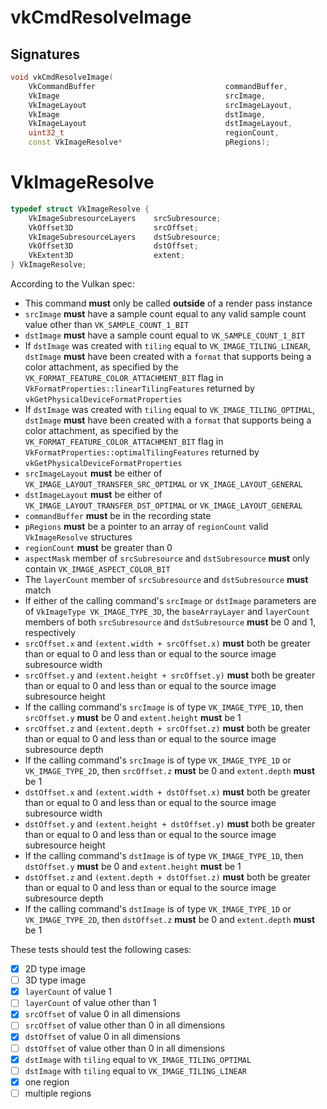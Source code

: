 # vkCmdResolveImage

## Signatures
```c++
void vkCmdResolveImage(
    VkCommandBuffer                             commandBuffer,
    VkImage                                     srcImage,
    VkImageLayout                               srcImageLayout,
    VkImage                                     dstImage,
    VkImageLayout                               dstImageLayout,
    uint32_t                                    regionCount,
    const VkImageResolve*                       pRegions);
```

# VkImageResolve
```c++
typedef struct VkImageResolve {
    VkImageSubresourceLayers    srcSubresource;
    VkOffset3D                  srcOffset;
    VkImageSubresourceLayers    dstSubresource;
    VkOffset3D                  dstOffset;
    VkExtent3D                  extent;
} VkImageResolve;
```

According to the Vulkan spec:
- This command **must** only be called **outside** of a render pass instance
- `srcImage` **must** have a sample count equal to any valid sample count value
  other than `VK_SAMPLE_COUNT_1_BIT`
- `dstImage` **must** have a sample count equal to `VK_SAMPLE_COUNT_1_BIT`
- If `dstImage` was created with `tiling` equal to `VK_IMAGE_TILING_LINEAR`,
  `dstImage` **must** have been created with a `format` that supports being a
  color attachment, as specified by the `VK_FORMAT_FEATURE_COLOR_ATTACHMENT_BIT`
  flag in `VkFormatProperties::linearTilingFeatures` returned by
  `vkGetPhysicalDeviceFormatProperties`
- If `dstImage` was created with `tiling` equal to `VK_IMAGE_TILING_OPTIMAL`,
  `dstImage` **must** have been created with a `format` that supports being a
  color attachment, as specified by the `VK_FORMAT_FEATURE_COLOR_ATTACHMENT_BIT`
  flag in `VkFormatProperties::optimalTilingFeatures` returned by
  `vkGetPhysicalDeviceFormatProperties`
- `srcImageLayout` **must** be either of `VK_IMAGE_LAYOUT_TRANSFER_SRC_OPTIMAL`
  or `VK_IMAGE_LAYOUT_GENERAL`
- `dstImageLayout` **must** be either of `VK_IMAGE_LAYOUT_TRANSFER_DST_OPTIMAL`
  or `VK_IMAGE_LAYOUT_GENERAL`
- `commandBuffer` **must** be in the recording state
- `pRegions` **must** be a pointer to an array of `regionCount` valid
  `VkImageResolve` structures
- `regionCount` **must** be greater than 0
- `aspectMask` member of `srcSubresource` and `dstSubresource` **must** only
  contain `VK_IMAGE_ASPECT_COLOR_BIT`
- The `layerCount` member of `srcSubresource` and `dstSubresource` **must**
  match
- If either of the calling command's `srcImage` or `dstImage` parameters are of
  `VkImageType VK_IMAGE_TYPE_3D`, the `baseArrayLayer` and `layerCount` members
  of both `srcSubresource` and `dstSubresource` **must** be 0 and 1,
  respectively
- `srcOffset.x` and `(extent.width + srcOffset.x)` **must** both be greater than
  or equal to 0 and less than or equal to the source image subresource width
- `srcOffset.y` and `(extent.height + srcOffset.y)` **must** both be greater
  than or equal to 0 and less than or equal to the source image subresource
  height
- If the calling command's `srcImage` is of type `VK_IMAGE_TYPE_1D`, then
  `srcOffset.y` **must** be 0 and `extent.height` **must** be 1
- `srcOffset.z` and `(extent.depth + srcOffset.z)` **must** both be greater
  than or equal to 0 and less than or equal to the source image subresource
  depth
- If the calling command's `srcImage` is of type `VK_IMAGE_TYPE_1D` or
  `VK_IMAGE_TYPE_2D`, then `srcOffset.z` **must** be 0 and `extent.depth`
  **must** be 1
- `dstOffset.x` and `(extent.width + dstOffset.x)` **must** both be greater than
  or equal to 0 and less than or equal to the source image subresource width
- `dstOffset.y` and `(extent.height + dstOffset.y)` **must** both be greater
  than or equal to 0 and less than or equal to the source image subresource
  height
- If the calling command's `dstImage` is of type `VK_IMAGE_TYPE_1D`, then
  `dstOffset.y` **must** be 0 and `extent.height` **must** be 1
- `dstOffset.z` and `(extent.depth + dstOffset.z)` **must** both be greater
  than or equal to 0 and less than or equal to the source image subresource
  depth
- If the calling command's `dstImage` is of type `VK_IMAGE_TYPE_1D` or
  `VK_IMAGE_TYPE_2D`, then `dstOffset.z` **must** be 0 and `extent.depth`
  **must** be 1

These tests should test the following cases:
- [x] 2D type image
- [ ] 3D type image
- [x] `layerCount` of value 1
- [ ] `layerCount` of value other than 1
- [x] `srcOffset` of value 0 in all dimensions
- [ ] `srcOffset` of value other than 0 in all dimensions
- [x] `dstOffset` of value 0 in all dimensions
- [ ] `dstOffset` of value other than 0 in all dimensions
- [x] `dstImage` with `tiling` equal to `VK_IMAGE_TILING_OPTIMAL`
- [ ] `dstImage` with `tiling` equal to `VK_IMAGE_TILING_LINEAR`
- [x] one region
- [ ] multiple regions
